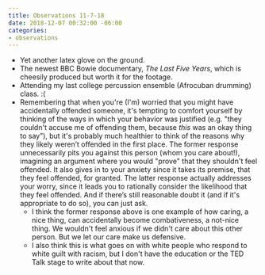 ```yaml
---
title: Observations 11-7-18
date: 2018-12-07 00:32:00 -06:00
categories:
- observations
---
```


- Yet another latex glove on the ground.
- The newest BBC Bowie documentary, *The Last Five Years*, which is cheesily produced but worth it for the footage.
- Attending my last college percussion ensemble (Afrocuban drumming) class. :(
- Remembering that when you're (I'm) worried that you might have accidentally offended someone, it's tempting to comfort yourself by thinking of the ways in which your behavior was justified (e.g. "they couldn't accuse me of offending them, because *this* was an okay thing to say”), but it's probably much healthier to think of the reasons why they likely weren’t offended in the first place. The former response unnecessarily pits you against this person (whom you care about!), imagining an argument where you would "prove" that they shouldn't feel offended. It also gives in to your anxiety since it takes its premise, that they feel offended, for granted. The latter response actually addresses your worry, since it leads you to rationally consider the likelihood that they feel offended. And if there’s still reasonable doubt it (and if it's appropriate to do so), you can just ask.
	- I think the former response above is one example of how caring, a nice thing, can accidentally become combativeness, a not-nice thing. We wouldn't feel anxious if we didn't care about this other person. But we let our care make us defensive.
	- I also think this is what goes on with white people who respond to white guilt with racism, but I don't have the education or the TED Talk stage to write about that now.